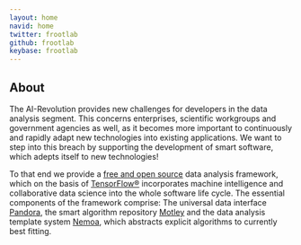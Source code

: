 ```yaml
---
layout: home
navid: home
twitter: frootlab
github: frootlab
keybase: frootlab
---
```


## About

The AI-Revolution provides new challenges for developers in the data analysis
segment. This concerns enterprises, scientific workgroups and government
agencies as well, as it becomes more important to continuously and rapidly adapt
new technologies into existing applications. We want to step into this breach by
supporting the development of smart software, which adepts itself to new
technologies!

To that end we provide a [free and open
source](https://www.gnu.org/philosophy/floss-and-foss.en.html) data analysis
framework, which on the basis of [TensorFlow®](https://www.tensorflow.org/)
incorporates machine intelligence and collaborative data science into the whole
software life cycle. The essential components of the framework comprise: The
universal data interface [Pandora](pandora.html), the smart algorithm repository
[Motley](motley.html) and the data analysis template system [Nemoa](nemoa.html),
which abstracts explicit algorithms to currently best fitting.
